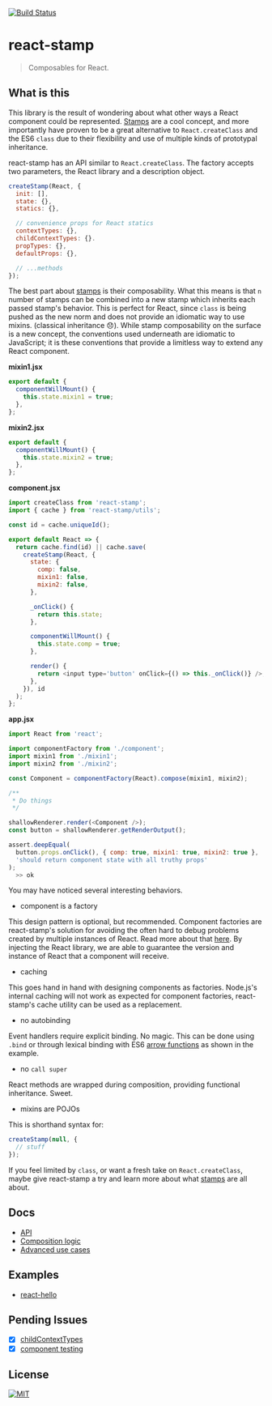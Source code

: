 [![Build Status](https://travis-ci.org/troutowicz/react-stamp.svg)](https://travis-ci.org/troutowicz/react-stamp)

# react-stamp
> Composables for React.

## What is this

This library is the result of wondering about what other ways a React component could be represented. [Stamps](https://github.com/stampit-org/stamp-specification) are a cool concept, and more importantly have proven to be a great alternative to `React.createClass` and the ES6 `class` due to their flexibility and use of multiple kinds of prototypal inheritance.

react-stamp has an API similar to `React.createClass`. The factory accepts two parameters, the React library and a description object.

```js
createStamp(React, {
  init: [],
  state: {},
  statics: {},

  // convenience props for React statics
  contextTypes: {},
  childContextTypes: {}.
  propTypes: {},
  defaultProps: {},

  // ...methods
});
```

The best part about [stamps](https://github.com/stampit-org/stamp-specification) is their composability. What this means is that `n` number of stamps can be combined into a new stamp which inherits each passed stamp's behavior. This is perfect for React, since `class` is being pushed as the new norm and does not provide an idiomatic way to use mixins. (classical inheritance :disappointed:). While stamp composability on the surface is a new concept, the conventions used underneath are idiomatic to JavaScript; it is these conventions that provide a limitless way to extend any React component.

__mixin1.jsx__

```js
export default {
  componentWillMount() {
    this.state.mixin1 = true;
  },
};
```

__mixin2.jsx__

```js
export default {
  componentWillMount() {
    this.state.mixin2 = true;
  },
};
```

__component.jsx__

```js
import createClass from 'react-stamp';
import { cache } from 'react-stamp/utils';

const id = cache.uniqueId();

export default React => {
  return cache.find(id) || cache.save(
    createStamp(React, {
      state: {
        comp: false,
        mixin1: false,
        mixin2: false,
      },

      _onClick() {
        return this.state;
      },

      componentWillMount() {
        this.state.comp = true;
      },

      render() {
        return <input type='button' onClick={() => this._onClick()} />;
      },
    }), id
  );
};
```

__app.jsx__

```js
import React from 'react';

import componentFactory from './component';
import mixin1 from './mixin1';
import mixin2 from './mixin2';

const Component = componentFactory(React).compose(mixin1, mixin2);

/**
 * Do things
 */
```

```js
shallowRenderer.render(<Component />);
const button = shallowRenderer.getRenderOutput();

assert.deepEqual(
  button.props.onClick(), { comp: true, mixin1: true, mixin2: true },
  'should return component state with all truthy props'
);
  >> ok
```

You may have noticed several interesting behaviors.

* component is a factory

 This design pattern is optional, but recommended. Component factories are react-stamp's solution for avoiding the often hard to debug problems created by multiple instances of React. Read more about that [here](https://medium.com/@dan_abramov/two-weird-tricks-that-fix-react-7cf9bbdef375). By injecting the React library, we are able to guarantee the version and instance of React that a component will receive.

* caching

 This goes hand in hand with designing components as factories. Node.js's internal caching will not work as expected for component factories, react-stamp's cache utility can be used as a replacement.

* no autobinding

 Event handlers require explicit binding. No magic. This can be done using `.bind` or through lexical binding with ES6 [arrow functions](https://developer.mozilla.org/en-US/docs/Web/JavaScript/Reference/Functions/Arrow_functions) as shown in the example.
* no `call super`

 React methods are wrapped during composition, providing functional inheritance. Sweet.
* mixins are POJOs

 This is shorthand syntax for:
 ```js
 createStamp(null, {
   // stuff
 });
 ```

If you feel limited by `class`, or want a fresh take on `React.createClass`, maybe give react-stamp a try and learn more about what [stamps](https://github.com/stampit-org/stamp-specification) are all about.

## Docs
* [API](docs/api.md)
* [Composition logic](docs/composition.md)
* [Advanced use cases](docs/advanced.md)

## Examples
* [react-hello](https://github.com/stampit-org/react-hello)

## Pending Issues
* [x] [childContextTypes](https://github.com/facebook/react/pull/3940)
* [x] [component testing](https://github.com/facebook/react/pull/3941)

## License
[![MIT](https://img.shields.io/badge/license-MIT-blue.svg)](http://troutowicz.mit-license.org)
